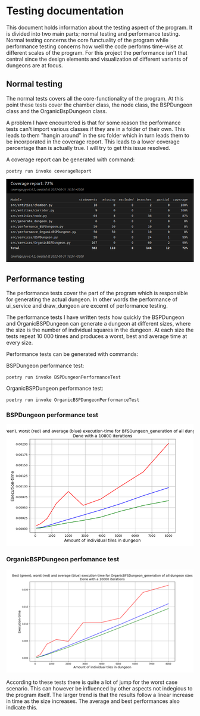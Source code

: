 # Testing documentation

This document holds information about the testing aspect of the program. It is divided into two main parts; normal testing and performance testing. Normal testing concerns the core functuality of the program while performance testing concerns how well the code performs time-wise at different scales of the program. For this project the performance isn't that central since the design elements and visualization of different variants of dungeons are at focus.

## Normal testing

The normal tests covers all the core-functionality of the program. At this point these tests cover the chamber class, the node class, the BSPDungeon class and the OrganicBspDungeon class.

A problem I have encountered is that for some reason the performance tests can't import various classes if they are in a folder of their own. This leads to them "hangin around" in the src folder which in turn leads them to be incorporated in the coverage report. This leads to a lower coverage percentage than is actually true. I will try to get this issue resolved.

A coverage report can be generated with command:

```
poetry run invoke coverageReport
```

![](./pictures/coverage_report_final.png)


## Performance testing

The performance tests cover the part of the program which is responsible for generating the actual dungeon. In other words the performance of ui_service and draw_dungeon are excemt of performance testing.

The performance tests I have written tests how quickly the BSPDungeon and OrganicBSPDungeon can generate a dungeon at different sizes, where the size is the number of individual squares in the dungeon. At each size the tests repeat 10 000 times and produces a worst, best and average time at every size. 

Performance tests can be generated with commands:

BSPDungeon performance test:
```
poetry run invoke BSPDungeonPerformanceTest
```

OrganicBSPDungeon performance test:
```
poetry run invoke OrganicBSPDungeonPerformanceTest
```

### BSPDungeon performance test
![](./pictures/performance_test_bspdungeon_1.png)

### OrganicBSPDungeon perfomance test
![](./pictures/performance_test_organic_bspdungeon_1.png)

According to these tests there is quite a lot of jump for the worst case scenario. This can however be influenced by other aspects not indegious to the program itself. The larger trend is that the results follow a linear increase in time as the size increases. The average and best performances also indicate this. 




